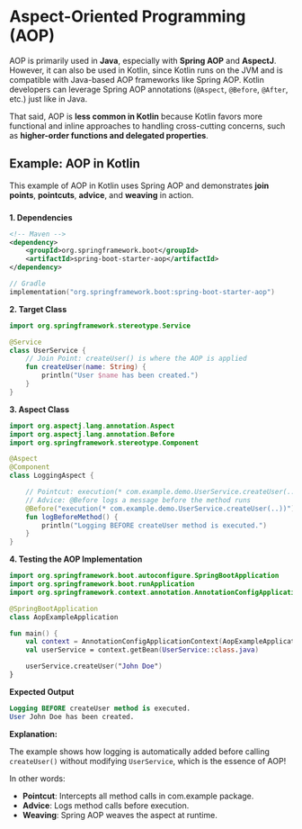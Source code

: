 # Aspect-Oriented Programming (AOP)

AOP is primarily used in **Java**, especially with **Spring AOP** and **AspectJ**. However, it can also be used in Kotlin, since Kotlin runs on the JVM and is compatible with Java-based AOP frameworks like Spring AOP. Kotlin developers can leverage Spring AOP annotations (`@Aspect`, `@Before`, `@After`, etc.) just like in Java.

That said, AOP is **less common in Kotlin** because Kotlin favors more functional and inline approaches to handling cross-cutting concerns, such as **higher-order functions and delegated properties**.

## Example: AOP in Kotlin

This example of AOP in Kotlin uses Spring AOP and demonstrates **join** **points**, **pointcuts**, **advice**, and **weaving** in action.

###

**1. Dependencies**

```xml
<!-- Maven -->
<dependency>
    <groupId>org.springframework.boot</groupId>
    <artifactId>spring-boot-starter-aop</artifactId>
</dependency>
```

```kotlin
// Gradle
implementation("org.springframework.boot:spring-boot-starter-aop")
```

**2. Target Class**

```kotlin
import org.springframework.stereotype.Service

@Service
class UserService {
    // Join Point: createUser() is where the AOP is applied
    fun createUser(name: String) {
        println("User $name has been created.")
    }
}
```

**3. Aspect Class**

```kotlin
import org.aspectj.lang.annotation.Aspect
import org.aspectj.lang.annotation.Before
import org.springframework.stereotype.Component

@Aspect
@Component
class LoggingAspect {

    // Pointcut: execution(* com.example.demo.UserService.createUser(..)) targets the createUser()-method
    // Advice: @Before logs a message before the method runs
    @Before("execution(* com.example.demo.UserService.createUser(..))")
    fun logBeforeMethod() {
        println("Logging BEFORE createUser method is executed.")
    }
}
```

**4. Testing the AOP Implementation**

```kotlin
import org.springframework.boot.autoconfigure.SpringBootApplication
import org.springframework.boot.runApplication
import org.springframework.context.annotation.AnnotationConfigApplicationContext

@SpringBootApplication
class AopExampleApplication

fun main() {
    val context = AnnotationConfigApplicationContext(AopExampleApplication::class.java)
    val userService = context.getBean(UserService::class.java)

    userService.createUser("John Doe")
}
```

**Expected Output**

```sql
Logging BEFORE createUser method is executed.
User John Doe has been created.
```

**Explanation:**

The example shows how logging is automatically added before calling `createUser()` without modifying `UserService`, which is the essence of AOP!

In other words:

- **Pointcut**: Intercepts all method calls in com.example package.
- **Advice**: Logs method calls before execution.
- **Weaving**: Spring AOP weaves the aspect at runtime.
